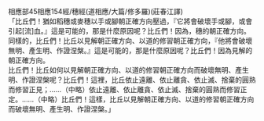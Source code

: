 相應部45相應154經/穗經(道相應/大篇/修多羅)(莊春江譯)  
「比丘們！猶如稻穗或麥穗以手或腳朝正確方向壓過，『它將會破壞手或腳，或會引起[流]血。』這是可能的，那是什麼原因呢？比丘們！因為，穗的朝正確方向。同樣的，比丘們！比丘以見解朝正確方向、以道的修習朝正確方向，『他將會破壞無明、產生明、作證涅槃。』這是可能的，那是什麼原因呢？比丘們！因為見解的朝正確方向。  
比丘們！比丘如何以見解朝正確方向、以道的修習朝正確方向而破壞無明、產生明、作證涅槃呢？比丘們！這裡，比丘依止遠離、依止離貪、依止滅、捨棄的圓熟而修習正見；……（中略）依止遠離、依止離貪、依止滅、捨棄的圓熟而修習正定。……（中略）比丘們！這樣，比丘以見解朝正確方向、以道的修習朝正確方向而破壞無明、產生明、作證涅槃。」  
  
  
